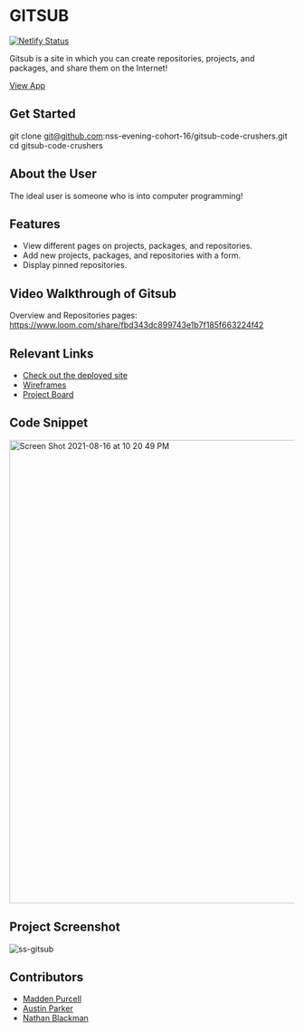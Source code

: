 # GITSUB 

[![Netlify Status](https://api.netlify.com/api/v1/badges/2cca5afc-6a8f-4bd4-b3d8-ab9d57ac1b0b/deploy-status)](https://app.netlify.com/sites/gitsub-codecrushers/deploys)

Gitsub is a site in which you can create repositories, projects, and packages, and share them on the Internet!

[View App](https://gitsub-codecrushers.netlify.app)

## Get Started 
git clone git@github.com:nss-evening-cohort-16/gitsub-code-crushers.git
cd gitsub-code-crushers

## About the User
The ideal user is someone who is into computer programming!

## Features 
- View different pages on projects, packages, and repositories.
- Add new projects, packages, and repositories with a form.
- Display pinned repositories.

## Video Walkthrough of Gitsub
Overview and Repositories pages: https://www.loom.com/share/fbd343dc899743e1b7f185f663224f42

## Relevant Links
- [Check out the deployed site](https://gitsub-codecrushers.netlify.app)
- [Wireframes](https://docs.google.com/presentation/d/1Bw1z6R-InxbsCdcFbQfylTqSp_CbZRpCkMaiLhLUYT0/edit)
- [Project Board](https://github.com/nss-evening-cohort-16/gitsub-code-crushers/projects/2)

## Code Snippet <!-- OPTIONAL, but doesn't hurt -->
<img width="819" alt="Screen Shot 2021-08-16 at 10 20 49 PM" src="https://user-images.githubusercontent.com/86999347/129659681-f307eaca-d233-41fa-9497-613501156e3c.png">

## Project Screenshot
![ss-gitsub](https://user-images.githubusercontent.com/70224936/129659154-17ca2dc9-528c-499e-970d-275f22483b2d.png)


## Contributors
- [Madden Purcell](https://github.com/pmpurcell)
- [Austin Parker](https://github.com/austincparker)
- [Nathan Blackman](https://github.com/NathanBlackman)
